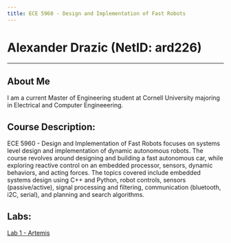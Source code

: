 ```yaml
---
title: ECE 5960 - Design and Implementation of Fast Robots
---
```

# Alexander Drazic (NetID: ard226)
---

## About Me
I am a current Master of Engineering student at Cornell University majoring in Electrical and Computer Engineeering.

## Course Description:
ECE 5960 - Design and Implementation of Fast Robots focuses on systems level design and implementation of dynamic autonomous robots. The course revolves around designing and building a fast autonomous car, while exploring reactive control on an embedded processor, sensors, dynamic behaviors, and acting forces. The topics covered include embedded systems design using C++ and Python, robot controls, sensors (passive/active), signal processing and filtering, communication (bluetooth, i2C, serial), and planning and search algorithms. 

## Labs:
[Lab 1 - Artemis](./Labs/Lab1.md) <br/>
